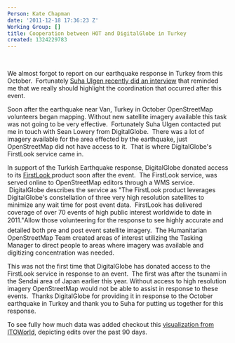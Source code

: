 ```yaml
---
Person: Kate Chapman
date: '2011-12-18 17:36:23 Z'
Working Group: []
title: Cooperation between HOT and DigitalGlobe in Turkey
created: 1324229783
---
```

<p>&nbsp;</p><div>We almost forgot to report on our earthquake response in Turkey from this October. &nbsp;Fortunately <a href="http://latitude.blogs.nytimes.com/2011/11/29/navigating-turkey/">Suha Ulgen recently did an interview</a> that reminded me that we really should highlight the coordination that&nbsp;occurred&nbsp;after this event.<p>Soon after the earthquake near Van, Turkey in October OpenStreetMap volunteers began mapping. Without new satellite imagery available this task was not going to be very effective. &nbsp;Fortunately Suha Ulgen contacted put me in touch with Sean Lowery from DigitalGlobe. &nbsp;There was a lot of imagery available for the area effected by the earthquake, just OpenStreetMap did not have access to it. &nbsp;That is where DigitalGlobe's FirstLook service came in.</p><p>In support of the Turkish Earthquake response, DigitalGlobe donated access to its <a href="http://www.digitalglobe.com/FirstLook">FirstLook </a>product soon after the event. &nbsp;The FirstLook service, was served online to OpenStreetMap editors through a WMS service. &nbsp;DigitalGlobe describes the service as "The FirstLook product leverages DigitalGlobe's constellation of three very high resolution satellites to minimize any wait time for post event data. &nbsp;FirstLook has delivered coverage of over 70 events of high public interest worldwide to date in 2011."Allow those volunteering for the response to see highly accurate and detailed both pre and post event satellite imagery. &nbsp;The Humanitarian OpenStreetMap Team created areas of interest utilizing the Tasking Manager to direct people to areas where imagery was available and digitizing concentration was needed.</p><p>This was not the first time that DigitalGlobe has donated access to the FirstLook service in response to an event. &nbsp;The first was after the tsunami in the Sendai area of Japan earlier this year. Without access to high resolution imagery OpenStreetMap would not be able to assist in response to these events. &nbsp;Thanks DigitalGlobe for providing it in response to the October earthquake in Turkey and thank you to Suha for putting us together for this response.</p></div><div>To see fully how much data was added checkout this&nbsp;<a href="http://www.itoworld.com/product/data/ito_map/main?view=127&amp;lat=39.04321749572681&amp;lon=43.34166429991912&amp;zoom=11">visualization&nbsp;from ITOWorld</a>, depicting edits over the past 90 days.</div>
